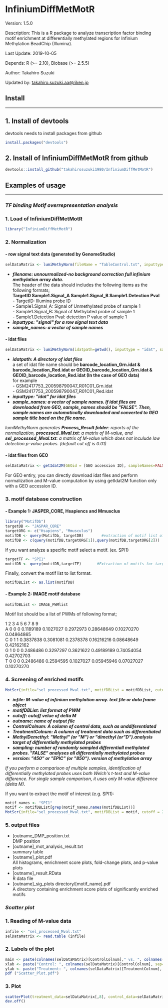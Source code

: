 InfiniumDiffMetMotR
===================
Version: 1.5.0

Description: This is a R package to analyze transcription factor binding motif enrichment at differentially methylated regions for Infinium Methylation BeadChip (Illumina).  

Last Update: 2019-10-05  

Depends: R (>= 2.10), Biobase (>= 2.5.5)  

Author: Takahiro Suzuki  

Updated by: takahiro.suzuki.aa@riken.jp

## Install
---
## 1. Install of devtools
devtools needs to install packages from github
```r
install.packages("devtools")
```
## 2. Install of InfiniumDiffMetMotR from github
```r
devtools::install_github("takahirosuzuki1980/InfiniumDiffMetMotR")
```
## Examples of usage
***
### ***TF binding Motif overrepresentation analysis***

### 1. Load of InfiniumDiffMetMotR
```r
library("InfiniumDiffMetMotR")
```

### 2. Normalization  
#### - row signal text data (generated by GenomeStudio)
```r
selDataMatrix <- lumiMethyNorm(fileName = "TableControl.txt", inputtype = "signal", sample_names = c("sample1", "sample2"))
```
- ***filename: unnourmalized-no background
correction full infinium methylation array data.***  
The header of the data should includes the following items as the following formats;  
**TargetID    Sample1.Signal_A    Sample1.Signal_B    Sample1.Detection Pval**  
\- TargetID: Illumina probe ID  
\- Sample1.Signal_A: Signal of Unmethylated probe of sample 1  
\- Sample1.Signal_B: Signal of Methylated probe of sample 1  
\- Sample1.Detection Pval: detection P value of sample 1  
- ***inputtype: "signal" for a row signal text data***  
- ***sample_names: a vector of sample names***

#### - idat files
```r
selDataMatrix <- lumiMethyNorm(idatpath=getwd(), inputtype = "idat", sample_names = c("sample1", "sample2"))
```
- ***idatpath: A directory of idat files***  
a set of idat file name should be
**barcode_location_Grn.idat & barcode_location_Red.idat or GEOID_barcode_location_Grn.idat & GEOID_barcode_location_Red.idat (In the case of GEO data)**  
for example  
\- GSM2417753_200598790047_R01C01_Grn.idat  
\- GSM2417753_200598790047_R01C01_Red.idat
- ***inputtype: "idat" for idat files***  
- ***sample_names: a vector of sample names. If idat files are downloaded from GEO, sample_names should be "FALSE". Then, sample names are automatically downloaded and converted to GEO sample title baed on the file name.***


*lumiMethyNorm generates **Process_Result folder**: reports of the normalization, **processed_Mval.txt**: a matrix of M-value, and **sel_processed_Mval.txt**: a matrix of M-value which does not inculude low detection p-value probes. (default cut off is 0.01)*  

#### - idat files from GEO
```r
selDataMatrix <- getIdat2M(GEOid = [GEO accession ID], sampleNames=FALSE)
```
For GEO entiry, you can directly download idat files and perform normalization and M-value computation by using getIdat2M function only with a GEO accession ID.

  
### 3. motif database construction  
#### - Example 1: JASPER_CORE, Hsapiencs and Mmusclus
```r
library("MotifDb")
targetDB <- "JASPAR_CORE"
targetORG <- c("Hsapiens", "Mmusculus")
motifDB <- query(MotifDb, targetDB)        #extraction of motif list of "JASPER_CORE"
motifDB <- c(query(motifDB,targetORG[1]),query(motifDB,targetORG[2]))        #extraction of motifs of "Hsapiens" and "Mmusclus"
```
If you want analyze a specific motif select a motif. (ex. SPI1)
```r
targetTF <- "SPI1"
motifDB <- query(motifDB,targetTF)       #Extraction of motifs for target TF(s)
```
Finally, convert the motif list to list format.
```r
motifDBList <- as.list(motifDB)
```
#### - Example 2: IMAGE motif database
```r
motifDBList <- IMAGE_PWMlist
```

Motif list should be a list of PWMs of following format;  
  
   1     2    3    4    5    6    7    8    9  
A    0    0    0    0.1189189    0.1027027    0.2972973    0.28648649    0.10270270    0.04864865  
C    0    1    1    0.3837838    0.3081081    0.2378378    0.16216216    0.08648649    0.42162162  
G    1    0    0    0.2486486    0.3297297    0.3621622    0.49189189    0.74054054    0.42702703  
T    0    0    0    0.2486486    0.2594595    0.1027027    0.05945946    0.07027027    0.10270270  
  
 
### 4. Screening of enriched motifs  
```r
MotScr(infile="sel_processed_Mval.txt", motifDBList = motifDBList, cutoff = 2, p.cutoff = 0.001, outname="screening_result", ControlColnum=c(1,2), TreatmentColnum=c(3,4), MethylDemethyl="Demethyl", sampling=FALSE, version = "850")
```
- ***infile: M-value of infinium methylation array. text file or data frame object***  
- ***motifDBList: list format of PWM***  
- ***cutoff: cutoff velue of delta M***  
- ***outname: name of output file***  
- ***ControlColnum: A column of control data, such as unddiferentiated***  
- ***TreatmentColnum: A column of treatment data such as differentiated***  
- ***MethylDemethyl: "Methyl" (or "M") or "dimethyl (or"D").analysis target of differentially methylated probes***
- ***sampling: number of randomly sampled differentiall methylated probes. "FALSE" analyses all differentially methylated probes***  
- ***version: "450" or "EPIC" (or "850"). version of methylation array***  


*If you perform a comparison of multiple samples, identification of differentially methylated probes uses both Welch's t-test and M-value difference. For single sample comparison, it uses only M-value difference (delta M).*  

If you want to extract the motif of interest (e.g. SPI1):
```r
motif_names <- "SPI1"
motif <- motifDBList[grep(motif_names,names(motifDBList))]
MotScr(infile="sel_processed_Mval.txt", motifDBList = motif, cutoff = 2, p.cutoff = 0.001, outname="screening_result", ControlColnum=c(1,2), TreatmentColnum=c(3,4), MethylDemethyl="Demethyl", sampling=FALSE, version = "850")
```


 ### 5. output files
 - [outname_DMP_position.txt  
 DMP position
 - [outname]_mot_analysis_result.txt  
summary table
 - [outname]_plot.pdf  
 All histograms, enrichment score plots, fold-change plots, and p-value plots
 - [outname]_result.RData  
R data file
 - [outname]_sig_plots directory/[motif_name].pdf  
A directory containing enrichment score plots of significantly enriched motifs

### ***Scatter plot***
### 1. Reading of M-value data  
```r
infile <- "sel_processed_Mval.txt"
selDataMatrix <- read.table (infile)
```
### 2. Labels of the plot  
```r
main <- paste(colnames(selDataMatrix)[ControlColnum]," vs. ", colnames(selDataMatrix)[TreatmentColnum], sep="")
xlab <- paste("Control: ", colnames(selDataMatrix)[ControlColnum], sep="")
ylab <- paste("Treatment: ", colnames(selDataMatrix)[TreatmentColnum], sep="")
pdf ("Scatter_Plot.pdf")
```
### 3. Plot  
```r
scatterPlot(treatment_data=selDataMatrix[,8], control_data=selDataMatrix[,1], main=main, xlab=xlab, ylab=ylab, cutoff=2)
dev.off()
```